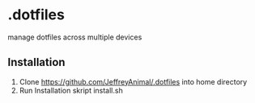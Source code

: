 # .dotfiles
manage dotfiles across multiple devices

## Installation

1. Clone <https://github.com/JeffreyAnimal/.dotfiles> into home directory
2. Run Installation skript install.sh
